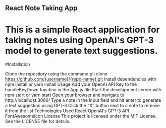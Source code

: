 ## React Note Taking App

# This is a simple React application for taking notes using OpenAI's GPT-3 model to generate text suggestions.

#Installation

Clone the repository using the command git clone https://github.com/{username}/{repo-name}.git
Install dependencies with npm install or yarn install
Usage
Add your OpenAI API Key to the handleKeyDown function in the App.js file
Start the development server with npm start or yarn start
Open your browser and navigate to http://localhost:3000/
Type a note in the input field and hit enter to generate a text suggestion using GPT-3
Click the "X" button next to a note to remove it from the list
Technologies Used
React
OpenAI's GPT-3 API
FontAwesomeIcon
License
This project is licensed under the MIT License. See the LICENSE file for details.
